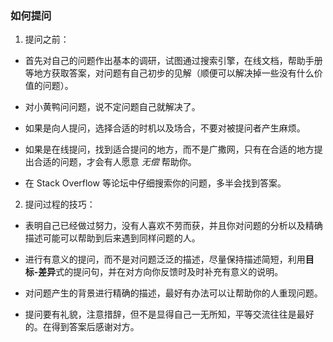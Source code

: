### 如何提问
1. 提问之前：

* 首先对自己的问题作出基本的调研，试图通过搜索引擎，在线文档，帮助手册等地方获取答案，对问题有自己初步的见解（顺便可以解决掉一些没有什么价值的问题）。

* 对小黄鸭问问题，说不定问题自己就解决了。

* 如果是向人提问，选择合适的时机以及场合，不要对被提问者产生麻烦。

* 如果是在线提问，找到适合提问的地方，而不是广撒网，只有在合适的地方提出合适的问题，才会有人愿意 *无偿* 帮助你。

* 在 Stack Overflow 等论坛中仔细搜索你的问题，多半会找到答案。

2. 提问过程的技巧：

* 表明自己已经做过努力，没有人喜欢不劳而获，并且你对问题的分析以及精确描述可能可以帮助到后来遇到同样问题的人。

* 进行有意义的提问，而不是对问题泛泛的描述，尽量保持描述简短，利用**目标-差异**式的提问句，并在对方向你反馈时及时补充有意义的说明。

* 对问题产生的背景进行精确的描述，最好有办法可以让帮助你的人重现问题。

* 提问要有礼貌，注意措辞，但不是显得自己一无所知，平等交流往往是最好的。在得到答案后感谢对方。